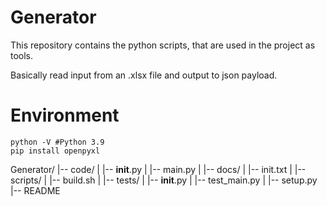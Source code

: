 # Generator

This repository contains the python scripts, that are used in the project as tools.

Basically read input from an .xlsx file and output to json payload.

# Environment

```
python -V #Python 3.9
pip install openpyxl
```

Generator/
|-- code/
|   |-- __init__.py
|   |-- main.py
|
|-- docs/
|   |-- init.txt
|
|-- scripts/
|   |-- build.sh
|
|-- tests/
|   |-- __init__.py
|   |-- test_main.py
|
|-- setup.py
|-- README